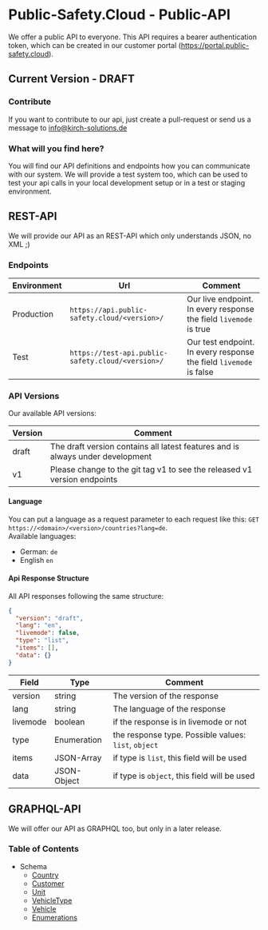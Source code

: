 # Public-Safety.Cloud - Public-API

We offer a public API to everyone. This API requires a bearer authentication token, which can be created in our customer
portal (https://portal.public-safety.cloud).

## Current Version - DRAFT

### Contribute

If you want to contribute to our api, just create a pull-request or send us a message to info@kirch-solutions.de

### What will you find here?

You will find our API definitions and endpoints how you can communicate with our system. We will provide a test system
too, which can be used to test your api calls in your local development setup or in a test or staging environment.

## REST-API

We will provide our API as an REST-API which only understands JSON, no XML ;)

### Endpoints

| Environment | Url | Comment |
| --- | --- | --- |
| Production | `https://api.public-safety.cloud/<version>/` | Our live endpoint. In every response the field `livemode` is true |
| Test | `https://test-api.public-safety.cloud/<version>/` | Our test endpoint. In every response the field `livemode` is false |

### API Versions

Our available API versions:

| Version | Comment |
| --- | --- |
| draft | The draft version contains all latest features and is always under development |
| v1 | Please change to the git tag v1 to see the released v1 version endpoints |

#### Language

You can put a language as a request parameter to each request like
this: `GET https://<domain>/<version>/countries?lang=de`.  
Available languages:

- German: `de`
- English `en`

#### Api Response Structure

All API responses following the same structure:

```json
{
  "version": "draft",
  "lang": "en",
  "livemode": false,
  "type": "list",
  "items": [],
  "data": {}
}
```

| Field | Type | Comment |
| --- | --- | --- |
| version | string | The version of the response |
| lang | string | The language of the response |
| livemode | boolean | if the response is in livemode or not |
| type | Enumeration | the response type. Possible values: `list`, `object` |
| items | JSON-Array | if type is `list`, this field will be used |
| data | JSON-Object | if type is `object`, this field will be used | 

## GRAPHQL-API

We will offer our API as GRAPHQL too, but only in a later release.

### Table of Contents

- Schema
    - [Country](/schema-description/country/README.md)
    - [Customer](/schema-description/customer/README.md)
    - [Unit](/schema-description/unit/README.md)
    - [VehicleType](/schema-description/vehicle-type/README.md)
    - [Vehicle](/schema-description/vehicle/README.md)
    - [Enumerations](/schema-description/enumerations/README.md)
